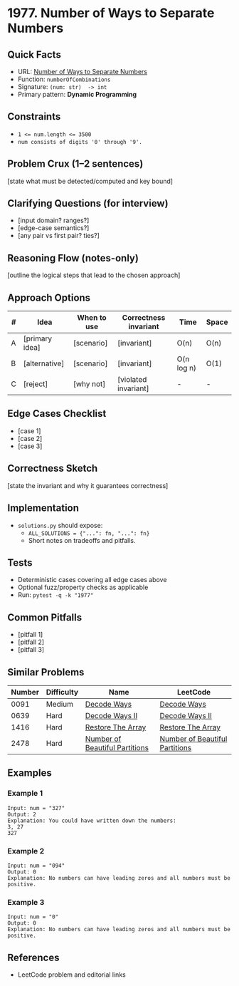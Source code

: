 # 1977. Number of Ways to Separate Numbers

## Quick Facts

- URL: [Number of Ways to Separate Numbers](https://leetcode.com/problems/number-of-ways-to-separate-numbers/)
- Function: `numberOfCombinations`
- Signature: `(num: str)  -> int`
- Primary pattern: **Dynamic Programming**

## Constraints

- `1 <= num.length <= 3500`
- `num consists of digits '0' through '9'.`

## Problem Crux (1–2 sentences)

[state what must be detected/computed and key bound]

## Clarifying Questions (for interview)

- [input domain? ranges?]
- [edge-case semantics?]
- [any pair vs first pair? ties?]

## Reasoning Flow (notes-only)

[outline the logical steps that lead to the chosen approach]

## Approach Options

| # | Idea | When to use | Correctness invariant | Time | Space |
|---|------|-------------|-----------------------|------|-------|
| A | [primary idea] | [scenario] | [invariant] | O(n) | O(n) |
| B | [alternative] | [scenario] | [invariant] | O(n log n) | O(1) |
| C | [reject] | [why not] | [violated invariant] | - | - |

## Edge Cases Checklist

- [case 1]
- [case 2]
- [case 3]

## Correctness Sketch

[state the invariant and why it guarantees correctness]

## Implementation

- `solutions.py` should expose:
  - `ALL_SOLUTIONS = {"...": fn, "...": fn}`
  - Short notes on tradeoffs and pitfalls.

## Tests

- Deterministic cases covering all edge cases above
- Optional fuzz/property checks as applicable
- Run: `pytest -q -k "1977"`

## Common Pitfalls

- [pitfall 1]
- [pitfall 2]
- [pitfall 3]

## Similar Problems

| Number | Difficulty | Name | LeetCode |
|---|---|---|---|
| 0091 | Medium | [Decode Ways](../0091-decode-ways/readme.md) | [Decode Ways](https://leetcode.com/problems/decode-ways/) |
| 0639 | Hard | [Decode Ways II](../0639-decode-ways-ii/readme.md) | [Decode Ways II](https://leetcode.com/problems/decode-ways-ii/) |
| 1416 | Hard | [Restore The Array](../1416-restore-the-array/readme.md) | [Restore The Array](https://leetcode.com/problems/restore-the-array/) |
| 2478 | Hard | [Number of Beautiful Partitions](../2478-number-of-beautiful-partitions/readme.md) | [Number of Beautiful Partitions](https://leetcode.com/problems/number-of-beautiful-partitions/) |

## Examples

### Example 1

```text
Input: num = "327"
Output: 2
Explanation: You could have written down the numbers:
3, 27
327
```

### Example 2

```text
Input: num = "094"
Output: 0
Explanation: No numbers can have leading zeros and all numbers must be positive.
```

### Example 3

```text
Input: num = "0"
Output: 0
Explanation: No numbers can have leading zeros and all numbers must be positive.
```

## References

- LeetCode problem and editorial links
